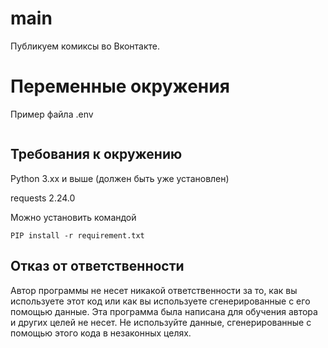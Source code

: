 # main
Публикуем комиксы во Вконтакте.

# Переменные окружения
Пример файла .env
``` 

```

## Требования к окружению

Python 3.xx и выше (должен быть уже установлен)

requests 2.24.0


Можно установить командой  
``` 
PIP install -r requirement.txt
```

## Отказ от ответственности

Автор программы не несет никакой ответственности за то, как вы используете этот код или как вы используете сгенерированные с его помощью данные. Эта программа была написана для обучения автора и других целей не несет. Не используйте данные, сгенерированные с помощью этого кода в незаконных целях.
